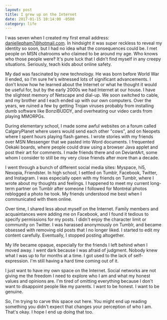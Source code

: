 ```yaml
---
layout: post
title: I grew up on the Internet
date: 2017-01-15 10:14:00 -0500
category: life
---
```


I was seven when I created my first email address: daniellepham7@hotmail.com. In hindsight it was super reckless to reveal my identity so soon, but I had no idea what the consequences could be. I met people on MSN chatrooms who claimed to be around my age. Who knows who those people were‽ It's pure luck that I didn't find myself in any creepy situations. Seriously, teach kids about online safety.

My dad was fascinated by new technology. He was born before World War II ended, so I'm sure he's witnessed lots of significant advancements. I don't know how he learned about the Internet or what he thought it would be useful for, but by the early 2000s we had Internet at our house. I have the slightest memory of Netscape and dial-up. We soon switched to cable, and my brother and I each ended up with our own computers. Over the years, we ruined a few by getting Trojan viruses probably from installing dumb software like BonziBUDDY, and overheating our video cards from playing MMORPGs.

During elementary school, I made some awful websites on a forum called CalgaryPlanet where users would send each other "cows", and on Neopets where I spent hours playing flash games. I wrote stories with my friends over MSN Messenger that we pasted into Word documents. I frequented Oekaki boards, where people could draw using a browser Java applet and post their art for comments. I made friends there and on DeviantArt, some whom I consider to still be my very close friends after more than a decade.

I went through a bunch of different social media sites: Myspace, hi5, Nexopia, Friendster. In high school, I settled on Tumblr, Facebook, Twitter, and Instagram. I was especially open with my friends on Tumblr, where I wrote about my thoughts and feelings. I happened to meet my current long-term partner on Tumblr after someone I followed for Montréal photos reblogged a photo he took. My friends understood me best when I communicated with them online.

Over time, I shared less about myself on the Internet. Family members and acquaintances were adding me on Facebook, and I found it tedious to specify permissions for my posts. I didn't enjoy the character limit or community on Twitter. I was harassed anonymously on Tumblr, and became obsessed with removing old posts that I no longer liked. I started to edit my content carefully. Eventually, I stopped posting altogether.

My life became opaque, especially for the friends I left behind when I moved away. I went dark because I was afraid of judgment. Nobody knew what I was up to for months at a time. I got used to the lack of self-expression. I'm still having a hard time coming out of it.

I just want to have my own space on the Internet. Social networks are not giving me the freedom I need to explore who I am and what my honest values and opinions are. I'm tired of omitting everything because I don't want to disappoint people like my parents. I want to be honest. I want to be genuine.

So, I'm trying to carve this space out here. You might end up reading something you didn't expect that changes your perception of who I am. That's okay. I hope I end up doing that too.
